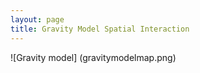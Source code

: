 ```yaml
---
layout: page
title: Gravity Model Spatial Interaction
---
```


![Gravity model] (gravitymodelmap.png)
